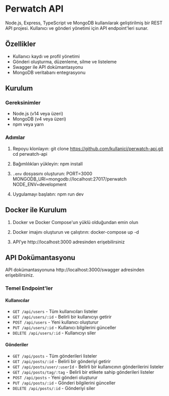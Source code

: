 # Perwatch API

Node.js, Express, TypeScript ve MongoDB kullanılarak geliştirilmiş bir REST API projesi. Kullanıcı ve gönderi yönetimi için API endpoint'leri sunar.

## Özellikler

- Kullanıcı kaydı ve profil yönetimi
- Gönderi oluşturma, düzenleme, silme ve listeleme
- Swagger ile API dokümantasyonu
- MongoDB veritabanı entegrasyonu

## Kurulum

### Gereksinimler

- Node.js (v14 veya üzeri)
- MongoDB (v4 veya üzeri)
- npm veya yarn

### Adımlar

1. Repoyu klonlayın:
   git clone https://github.com/kullanici/perwatch-api.git
   cd perwatch-api

2. Bağımlılıkları yükleyin:
   npm install

3. `.env` dosyasını oluşturun:
   PORT=3000
   MONGODB_URI=mongodb://localhost:27017/perwatch
   NODE_ENV=development

4. Uygulamayı başlatın:
   npm run dev

## Docker ile Kurulum

1. Docker ve Docker Compose'un yüklü olduğundan emin olun

2. Docker imajını oluşturun ve çalıştırın:
   docker-compose up -d

3. API'ye http://localhost:3000 adresinden erişebilirsiniz

## API Dokümantasyonu

API dokümantasyonuna http://localhost:3000/swagger adresinden erişebilirsiniz.

### Temel Endpoint'ler

#### Kullanıcılar

- `GET /api/users` - Tüm kullanıcıları listeler
- `GET /api/users/:id` - Belirli bir kullanıcıyı getirir
- `POST /api/users` - Yeni kullanıcı oluşturur
- `PUT /api/users/:id` - Kullanıcı bilgilerini günceller
- `DELETE /api/users/:id` - Kullanıcıyı siler

#### Gönderiler

- `GET /api/posts` - Tüm gönderileri listeler
- `GET /api/posts/:id` - Belirli bir gönderiyi getirir
- `GET /api/posts/user/:userId` - Belirli bir kullanıcının gönderilerini listeler
- `GET /api/posts/tag/:tag` - Belirli bir etikete sahip gönderileri listeler
- `POST /api/posts` - Yeni gönderi oluşturur
- `PUT /api/posts/:id` - Gönderi bilgilerini günceller
- `DELETE /api/posts/:id` - Gönderiyi siler
